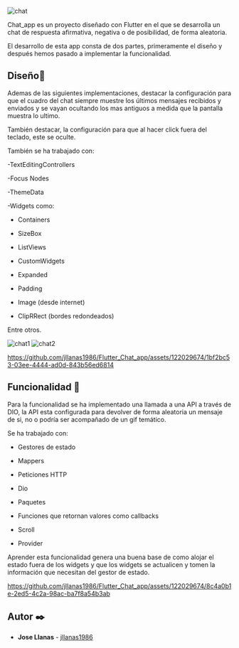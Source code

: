 
![chat](https://github.com/jllanas1986/Flutter_Chat_app/assets/122029674/c3c58c80-82ae-4a5d-bbc5-5e1f67fbb79a)


Chat_app es un proyecto diseñado con Flutter en el que se desarrolla un chat de respuesta afirmativa, negativa o de posibilidad, de forma aleatoria.

El desarrollo de esta app consta de dos partes, primeramente el diseño y después hemos pasado a implementar la funcionalidad.

## Diseño📝

Ademas de las siguientes implementaciones, destacar la configuración para que el cuadro del chat siempre muestre los últimos mensajes recibidos y enviados y se vayan ocultando los mas antiguos a medida que la pantalla muestra lo ultimo.

También destacar, la configuración para que al hacer click fuera del teclado, este se oculte.

También se ha trabajado con:

-TextEditingControllers

-Focus Nodes

-ThemeData

-Widgets como:

* Containers

* SizeBox

* ListViews

* CustomWidgets

* Expanded

* Padding

* Image (desde internet)

* ClipRRect (bordes redondeados)

Entre otros.

![chat1](https://github.com/jllanas1986/Flutter_Chat_app/assets/122029674/d5ba6e95-b70a-4033-8ca9-7e7f44b37d83)
![chat2](https://github.com/jllanas1986/Flutter_Chat_app/assets/122029674/6d4752a1-ce4f-497c-9431-b298e2e63138)

https://github.com/jllanas1986/Flutter_Chat_app/assets/122029674/1bf2bc53-03ee-4444-ad0d-843b56ed6814


## Funcionalidad 🔩

Para la funcionalidad se ha implementado una llamada a una API a través de DIO, la API esta configurada para devolver de forma aleatoria un mensaje de si, no o podría ser acompañado de un gif temático.

Se ha trabajado con:

* Gestores de estado

* Mappers

* Peticiones HTTP

* Dio

* Paquetes

* Funciones que retornan valores como callbacks

* Scroll

* Provider

Aprender esta funcionalidad genera una buena base de como alojar el estado fuera de los widgets y que los widgets se actualicen y tomen la información que necesitan del gestor de estado.



https://github.com/jllanas1986/Flutter_Chat_app/assets/122029674/8c4a0b1e-2ed5-4c2a-98ac-ba7f8a54b3ab



## Autor ✒️

- **Jose Llanas** - [jllanas1986](https://github.com/jllanas1986)


